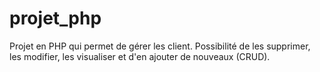 # projet_php

Projet en PHP qui permet de gérer les client. Possibilité de les supprimer, les modifier, les visualiser et d'en ajouter de nouveaux (CRUD).